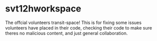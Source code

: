# svt12hworkspace
The offcial volunteers transit-space! This is for fixing some issues volunteers have placed in their code, checking their code to make sure theres no malicious content, and just general collaboration.
